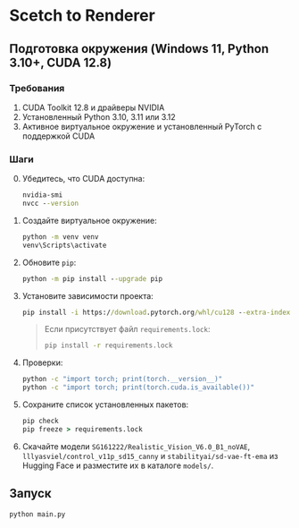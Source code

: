 # Scetch to Renderer

## Подготовка окружения (Windows 11, Python 3.10+, CUDA 12.8)

### Требования
1. CUDA Toolkit 12.8 и драйверы NVIDIA
2. Установленный Python 3.10, 3.11 или 3.12
3. Активное виртуальное окружение и установленный PyTorch с поддержкой CUDA

### Шаги
0. Убедитесь, что CUDA доступна:
   ```cmd
   nvidia-smi
   nvcc --version
   ```
1. Создайте виртуальное окружение:
   ```cmd
   python -m venv venv
   venv\Scripts\activate
   ```
2. Обновите `pip`:
   ```cmd
   python -m pip install --upgrade pip
   ```
3. Установите зависимости проекта:
   ```cmd
   pip install -i https://download.pytorch.org/whl/cu128 --extra-index-url https://pypi.org/simple -r requirements.txt
   ```
   >Если присутствует файл `requirements.lock`:
   >```cmd
   >pip install -r requirements.lock
   >```
4. Проверки:
   ```cmd
   python -c "import torch; print(torch.__version__)"
   python -c "import torch; print(torch.cuda.is_available())"
   ```
5. Сохраните список установленных пакетов:
   ```cmd
   pip check
   pip freeze > requirements.lock
   ```
6. Скачайте модели `SG161222/Realistic_Vision_V6.0_B1_noVAE`, `lllyasviel/control_v11p_sd15_canny` и `stabilityai/sd-vae-ft-ema` из Hugging Face и разместите их в каталоге `models/`.

## Запуск
```cmd
python main.py
```
